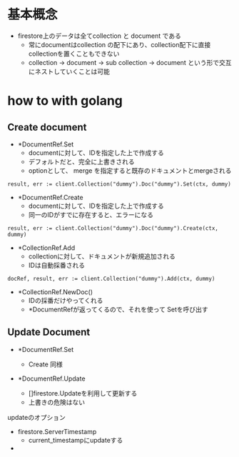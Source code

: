 
# 基本概念
- firestore上のデータは全てcollection と document である
  - 常にdocumentはcollection の配下にあり、collection配下に直接collectionを置くこともできない
  - collection → document → sub collection → document という形で交互にネストしていくことは可能


# how to with golang 
## Create document
- *DocumentRef.Set
    -  documentに対して、IDを指定した上で作成する
	- デフォルトだと、完全に上書きされる
	- optionとして、 merge を指定すると既存のドキュメントとmergeされる

```
result, err := client.Collection("dummy").Doc("dummy").Set(ctx, dummy)
```

- *DocumentRef.Create
    -  documentに対して、IDを指定した上で作成する
	- 同一のIDがすでに存在すると、エラーになる
```
result, err := client.Collection("dummy").Doc("dummy").Create(ctx, dummy)
```

- *CollectionRef.Add
  - collectionに対して、ドキュメントが新規追加される
  - IDは自動採番される

```
docRef, result, err := client.Collection("dummy").Add(ctx, dummy)
```

- *CollectionRef.NewDoc()
  - IDの採番だけやってくれる
  - *DocumentRefが返ってくるので、それを使って Setを呼び出す

## Update Document
- *DocumentRef.Set
	- Create 同様

- *DocumentRef.Update
  - []firestore.Updateを利用して更新する
  - 上書きの危険はない

updateのオプション
- firestore.ServerTimestamp
	- current_timestampにupdateする
- 
<!--stackedit_data:
eyJoaXN0b3J5IjpbLTY1ODkzMTk0MywtNjI3NzE1NjEwLDE1Nz
UzNDE1NTldfQ==
-->